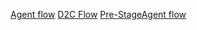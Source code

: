 [Agent flow](https://stage.d2otz7rnfd0431.amplifyapp.com/agent?utm_source=protean&utm_medium=social&utm_campaign=spring_sale&utm_content=ad_banner&utm_term=4555&paywall=true) 
[D2C Flow](https://stage.d2otz7rnfd0431.amplifyapp.com/wizr-redirectpage?session_id=123456)
[Pre-StageAgent flow](https://prestage.d28j5d3xlsa2ms.amplifyapp.com/agent?utm_source=protean&utm_medium=social&utm_campaign=spring_sale&utm_content=ad_banner&utm_term=4555&paywall=true)
